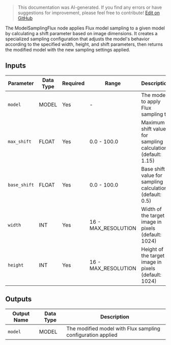 > This documentation was AI-generated. If you find any errors or have suggestions for improvement, please feel free to contribute! [Edit on GitHub](https://github.com/Comfy-Org/embedded-docs/blob/main/comfyui_embedded_docs/docs/ModelSamplingFlux/en.md)

The ModelSamplingFlux node applies Flux model sampling to a given model by calculating a shift parameter based on image dimensions. It creates a specialized sampling configuration that adjusts the model's behavior according to the specified width, height, and shift parameters, then returns the modified model with the new sampling settings applied.

## Inputs

| Parameter | Data Type | Required | Range | Description |
|-----------|-----------|----------|-------|-------------|
| `model` | MODEL | Yes | - | The model to apply Flux sampling to |
| `max_shift` | FLOAT | Yes | 0.0 - 100.0 | Maximum shift value for sampling calculation (default: 1.15) |
| `base_shift` | FLOAT | Yes | 0.0 - 100.0 | Base shift value for sampling calculation (default: 0.5) |
| `width` | INT | Yes | 16 - MAX_RESOLUTION | Width of the target image in pixels (default: 1024) |
| `height` | INT | Yes | 16 - MAX_RESOLUTION | Height of the target image in pixels (default: 1024) |

## Outputs

| Output Name | Data Type | Description |
|-------------|-----------|-------------|
| `model` | MODEL | The modified model with Flux sampling configuration applied |
